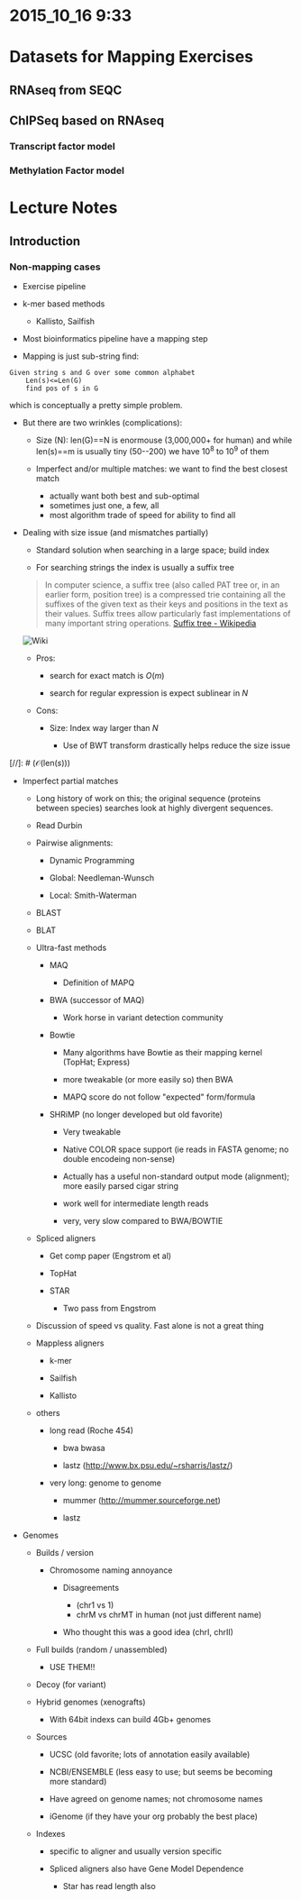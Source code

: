 # 2015_10_16 9:33
# Datasets for Mapping Exercises

## RNAseq from SEQC

## ChIPSeq based on RNAseq

### Transcript factor model

### Methylation Factor model

# Lecture Notes

## Introduction

### Non-mapping cases

- Exercise pipeline

- k-mer based methods

	- Kallisto, Sailfish

- Most bioinformatics pipeline have a mapping step

- Mapping is just sub-string find:
```
Given string s and G over some common alphabet
	Len(s)<=Len(G)
	find pos of s in G
```

which is conceptually a pretty simple problem. 

- But there are two wrinkles (complications):

	- Size (N): len(G)==N is enormouse (3,000,000+ for human)
	and while len(s)==m is usually tiny (50--200) we have $10^8$
	to $10^9$ of them
	
	- Imperfect and/or multiple matches: we want to find the best closest match
	
		- actually want both best and sub-optimal
		- sometimes just one, a few, all
		- most algorithm trade of speed for ability to find all
		
- Dealing with size issue (and mismatches partially)

	- Standard solution when searching in a large space; build index
	
	- For searching strings the index is usually a suffix tree
	
	> In computer science, a suffix tree (also called PAT tree or, in an earlier form, 	position tree) is a compressed trie containing all the suffixes of the given text as their 	keys and positions in the text as their values. Suffix trees allow particularly fast 	implementations of many important string operations.
	[Suffix tree - Wikipedia](https://en.wikipedia.org/wiki/Suffix_tree)
	
	![Wiki](images/495px-Suffix_tree_BANANA.svg.png "Suffix Tree (wiki)")
	
	- Pros: 
	
		- search for exact match is $O(m)$

		- search for regular expression is expect sublinear in $N$
		
	- Cons:
	
		- Size: Index way larger than $N$
		
			- Use of BWT transform drastically helps reduce the size issue
		
[//]: # ($\mathcal{O}(\mathrm{len}(s))$)

- Imperfect partial matches

	- Long history of work on this; the original sequence (proteins between species) searches look at highly divergent sequences.
	
	- Read Durbin
	
	- Pairwise alignments:
	
		- Dynamic Programming
	
		- Global: Needleman-Wunsch
		
		- Local: Smith-Waterman
		
	- BLAST
	
	- BLAT
	
	- Ultra-fast methods

		- MAQ

			- Definition of MAPQ

		- BWA (successor of MAQ)
		
			- Work horse in variant detection community
		
		- Bowtie
		
			- Many algorithms have Bowtie as their mapping kernel (TopHat; Express)

			- more tweakable (or more easily so) then BWA
			
			- MAPQ score do not follow "expected" form/formula

		- SHRiMP (no longer developed but old favorite)
		
			- Very tweakable
			
			- Native COLOR space support (ie reads in FASTA genome; no double encodeing non-sense)
			
			- Actually has a useful non-standard output mode (alignment); 
			more easily parsed cigar string
			
			- work well for intermediate length reads
			
			- very, very slow compared to BWA/BOWTIE
		
	- Spliced aligners
	
		- Get comp paper (Engstrom et al)
		
		- TopHat
		
		- STAR
		
			- Two pass from Engstrom
		
	- Discussion of speed vs quality. Fast alone is not a great thing
	
	- Mappless aligners
	
		- k-mer
		
		- Sailfish
		
		- Kallisto
		
	- others
	
		- long read (Roche 454)
	
			- bwa bwasa
			
			- lastz (http://www.bx.psu.edu/~rsharris/lastz/)
		
		- very long: genome to genome
		
			- mummer (http://mummer.sourceforge.net)
			
			- lastz
	
		
- Genomes

	- Builds / version
	
		- Chromosome naming annoyance
		
			- Disagreements 
			
				- (chr1 vs 1)
				- chrM vs chrMT in human (not just different name)
				
			- Who thought this was a good idea (chrI, chrII)
			
	- Full builds (random / unassembled)
		
		- USE THEM!!
			
	- Decoy (for variant)
		
	- Hybrid genomes (xenografts)
	
		- With 64bit indexs can build 4Gb+ genomes
		
	- Sources
	
		- UCSC (old favorite; lots of annotation easily available)
		
		- NCBI/ENSEMBLE (less easy to use; but seems be becoming more standard)
		
		- Have agreed on genome names; not chromosome names
	
		- iGenome (if they have your org probably the best place)
		
	- Indexes
		
		- specific to aligner and usually version specific
		
		- Spliced aligners also have Gene Model Dependence
		
			- Star has read length also
			
	
